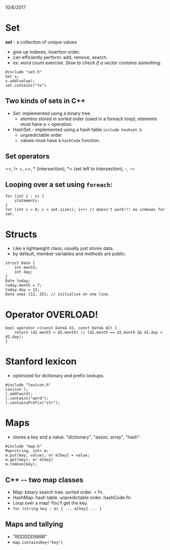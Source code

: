 10/6/2017

# Set

***set*** - a collection of unique values
- give up indexes, insertion order.
- can efficiently perform: add, remove, search.
- ex: word count exercise. *Slow to check if a vector contains something.*
~~~~
#include "set.h"
Set s;
s.add(value);
set.contains("to")
~~~~

## Two kinds of sets in C++
- Set: implemented using a binary tree.
  - elemtns stored in sorted order (used in a foreach loop); elements must have a < operation.
- HashSet - implemented using a hash table ```include hashset.h```
  - unpredictable order
  - values must have a ```hashCode``` function.

## Set operators
==, != +, +=, * (intersection), *= (set left to intersection), -, -=

## Looping over a set using ```foreach```:
~~~~
for (int i : s) {
    statements; 
}
for (int i = 0; i < set.size(); i++) // doesn't work!!! no indexes for set.
~~~~

# Structs
- Like a lightweight class; usually just stores data.
- by default, member variables and methods are public.
~~~~
struct Date {
    int month;
    int day;
}
Date today;
today.month = 7;
today.day = 13;
Date xmas {12, 25}; // initialize on one line.
~~~~

# Operator OVERLOAD!
~~~~
bool operator <(const Date& d1, const Date& d2) {
    return (d1.month < d2.month) || (d1.month == d2.month && d1.day < d2.day);
}
~~~~

# Stanford lexicon
- optimized for dictionary and prefix lookups.
~~~~
#include "lexicon.h"
Lexicon l;
l.add(word);
l.contains("word");
l.containsPrefix("str");
~~~~

# Maps
- stores a key and a value. "dictionary", "assoc. array", "hash"
~~~~
#include "map.h"
Map<string, int> m;
m.put(key, value); or m[key] = value;
m.get(key); or m[key]
m.remove(key);
~~~~
## C++ -- two map classes
- Map: binary search tree. sorted order. < fn.
- HashMap: hash table. unpredictable order. hashCode fn.
- Loop over a map! You'll get the key.
- ```for (string key : m) { ... m[key] ... }```

## Maps and tallying
- "RDDDDDIIRRR"
- ```map.containsKey("key")```